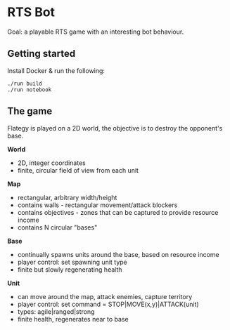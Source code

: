 # RTS Bot

Goal: a playable RTS game with an interesting bot behaviour.

## Getting started

Install Docker & run the following:

    ./run build
    ./run notebook

## The game

Flategy is played on a 2D world, the objective is to destroy the opponent's base.

**World**

 - 2D, integer coordinates
 - finite, circular field of view from each unit

**Map**

 - rectangular, arbitrary width/height
 - contains walls - rectangular movement/attack blockers
 - contains objectives - zones that can be captured to provide resource income
 - contains N circular "bases"

**Base**

 - continually spawns units around the base, based on resource income
 - player control: set spawning unit type
 - finite but slowly regenerating health

**Unit**

 - can move around the map, attack enemies, capture territory
 - player control: set command = STOP|MOVE(x,y)|ATTACK(unit)
 - types: agile|ranged|strong
 - finite health, regenerates near to base
